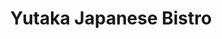 ---
layout: place
title: "Yutaka Japanese Bistro"
permalink: /colorado/parker/yutaka-japanese-bistro.html
stateAbbr: CO
stateName: Colorado
cityName: Parker
seo:
  name: "Yutaka Japanese Bistro"
  type: Restaurant
  links: https://www.yutakaparker.com/
description: "Looking for sushi in Parker, Colorado? Check out Yutaka Japanese Bistro for a delightful Japanese dining experience. Enjoy a variety of sushi and other dishe..."
place_id: ChIJN7vKju6RbIcRfX-oHOJqwAk
photos:
  - name: >-
      places/ChIJN7vKju6RbIcRfX-oHOJqwAk/photos/AeeoHcJW3VqJ_XbURty2eKKNvHbj23ssvtN3WOoNLcOkC2C65_otXqPPqwgAspOkZ3s5Co7dAL0p6ovl33IyVYvRznKUBOziFaQN5oH5RbYMrgMqqWH3VmAfxZD07m2uGyWmEU_z4YMTlEIxUtaqBooLAfWfqnsnG3bDk_RDrheIozfRzdXMjnM1sUASstOufDjmQ405M1Kv_pSFvHjmqj3UVch9A_G6YEyEeG7IF912Uj0R8zK7uZns_kKXbVZWgoBJzPnlXE0wi8pHNPAkbq12jhDhvN0_A-dzKGysYi5R0ieq6p20GEDX-cn4DePqElf6kNd_6T-vx4Z_OOk7Ftb9U8voFECExsFa5_Vd8LT7MTExzmZ28TgwPv3qoW_K_KSBumcz5a1BexoEYnDK8qbh0YdosAA4HF9kTvpH7P03ltiBio_b
    widthPx: 1920
    heightPx: 1080
    authorAttributions:
      - displayName: Lord Delacroix
        uri: https://maps.google.com/maps/contrib/104438398860772909968
        photoUri: >-
          https://lh3.googleusercontent.com/a-/ALV-UjXiP0f1XRb-a8n2TlbItJG2qbiLtKABv3vxZ9RYUIkHCBlqtQNp=s100-p-k-no-mo
    flagContentUri: >-
      https://www.google.com/local/imagery/report/?cb_client=maps_api_places.places_api&image_key=!1e10!2sCIHM0ogKEICAgICEq6XE8wE&hl=en-US
    googleMapsUri: >-
      https://www.google.com/maps/place//data=!3m4!1e2!3m2!1sCIHM0ogKEICAgICEq6XE8wE!2e10!4m2!3m1!1s0x876c91ee8ecabb37:0x9c06ae21ca87f7d
  - name: >-
      places/ChIJN7vKju6RbIcRfX-oHOJqwAk/photos/AeeoHcKlAGnAsJnDZcPdfgbiOHOEUS9iKc9_UMRV5IaRQRqqqHbP4rxeYQgNJErGOgYgfcfS0zm0CtuAMFF9Rz8lh5ztfh5pAMS0v4ckWHlV4IlkVtunNxsw0o5UckoeHWyioc4NiLI67U8M7v9rHRI_iaR6aF15XRx6bj-2eLIgL7owCizx9U6Pydi2w-JweNLbDybvd-72WHQE0nPFcLuIUjKfevYknICFgm9P9zp2muki3MLhLnber3aNRo53l7J8DLHXyQI1YzBzgWT2X1p1NpyQ6V9YNAH2X86YFNx9Qiuhz1dzMgCrato-v_9w_H-MjBEt6KHSaTwRieQQW3Uy4seovsrMCXLSsW9_s4NaaJ-pzsPIh0FTb8Dgujot-6zCmL9UeOmX5F26GKDyhCNXIGc_1t5yMNjt3el87J0kcU5g
    widthPx: 4032
    heightPx: 2268
    authorAttributions:
      - displayName: Bradley Heisler
        uri: https://maps.google.com/maps/contrib/112648893182899818180
        photoUri: >-
          https://lh3.googleusercontent.com/a-/ALV-UjXnNHlDqfbhOpepBB70NeMQG27TDy6cz-uvOTgAO2ZawT5BfacxEQ=s100-p-k-no-mo
    flagContentUri: >-
      https://www.google.com/local/imagery/report/?cb_client=maps_api_places.places_api&image_key=!1e10!2sCIHM0ogKEICAgIC-3PGnxQE&hl=en-US
    googleMapsUri: >-
      https://www.google.com/maps/place//data=!3m4!1e2!3m2!1sCIHM0ogKEICAgIC-3PGnxQE!2e10!4m2!3m1!1s0x876c91ee8ecabb37:0x9c06ae21ca87f7d
  - name: >-
      places/ChIJN7vKju6RbIcRfX-oHOJqwAk/photos/AeeoHcIZfAvi7dX2zDFO2BQj7FB4w69lKSk2Aj1qr2oMDI-gaKoWWCX8muWZcXaMkN-PTWDjF96tHwosuhBrZ0mkMRnweJBEtuTGQ4LIr-En2A_eNtmE1WS7kZSATJjyg6SCBLxHX3j-1F_Fu2WyI3Iri5ZTEep-rNyRyZ2-_bXlzRbrv1MBO33TSrYGh_LGvBbw9DuBWXPcPagUwi4BvB4zkqc3mXNEPprB1rFdC_Lu0GI-TArHtqs3JNcuMDe7g3M_HYId8NDRTKE7PTeVGMPBErN1zvVsSiNRKb10Dy_D0W35EW1JoYw9JiF1drviWy5Zn-WCEDx438TsgpquZm1TmZtqTB5z4c3y35jEQHMsDLaRnCZjjs-_AptMZWbnKqR547B3oK077zhw49lygUqDz8hqSkmYKSQvYMwRRkzf64KgSZ33
    widthPx: 1920
    heightPx: 1080
    authorAttributions:
      - displayName: Chris Coonshead
        uri: https://maps.google.com/maps/contrib/115034732522173052036
        photoUri: >-
          https://lh3.googleusercontent.com/a-/ALV-UjWJSxtbzT1aPOByYf15EzPhBs3V5AYtGe5Mjmhr33DyEI2LD8F9=s100-p-k-no-mo
    flagContentUri: >-
      https://www.google.com/local/imagery/report/?cb_client=maps_api_places.places_api&image_key=!1e10!2sCIHM0ogKEICAgICk_cfh2wE&hl=en-US
    googleMapsUri: >-
      https://www.google.com/maps/place//data=!3m4!1e2!3m2!1sCIHM0ogKEICAgICk_cfh2wE!2e10!4m2!3m1!1s0x876c91ee8ecabb37:0x9c06ae21ca87f7d
  - name: >-
      places/ChIJN7vKju6RbIcRfX-oHOJqwAk/photos/AeeoHcIolothGPA-KkKMcFrpA9ECK88duF2HLfqWxlD6w8egnZQE_D-Ftp6PWyFoGRX0Y4Wqryb9_SO0y7x4LXSmnn9wtjPKiCkzp4szVQ_GKlpRLHs4osIoZWY1wDJ7kfFP5zLq-ICdvJbyVl0RKT1-JzsYinWRqJnJR6rRJFF_xgaD2UBZcx02-87uwvwKNwuTwP1wBpNW9hgNafLeT2ug7IKqmXBtx60ecwTE_XRlqRumvJXMRqsS1pb__Zy3HKcQHmKu7Xsfp7ztLfNQv6IlL8uqFAY4MSrhnH6R-1iOIkdnDTLYo0OE-TUyh6NcHdv6yOQ0yrlP-ElAiO-ZLZ_u2zzUqr8KCav7fJ0aKzxSQdxoMhYPiw3p5uogaTQEQl32dCI1yPlc0E6OZx66DBW_5YUkFGXkPVG-dFKh7lWSPF4E0A
    widthPx: 3024
    heightPx: 4032
    authorAttributions:
      - displayName: Ryan F
        uri: https://maps.google.com/maps/contrib/107464333648430831359
        photoUri: >-
          https://lh3.googleusercontent.com/a-/ALV-UjUp2dQyn_YSr6dQkVlEY3Dlo4QmZC7Mxd4L14xRfHapA3L5gkPwbw=s100-p-k-no-mo
    flagContentUri: >-
      https://www.google.com/local/imagery/report/?cb_client=maps_api_places.places_api&image_key=!1e10!2sCIHM0ogKEICAgIDP5onzCw&hl=en-US
    googleMapsUri: >-
      https://www.google.com/maps/place//data=!3m4!1e2!3m2!1sCIHM0ogKEICAgIDP5onzCw!2e10!4m2!3m1!1s0x876c91ee8ecabb37:0x9c06ae21ca87f7d
  - name: >-
      places/ChIJN7vKju6RbIcRfX-oHOJqwAk/photos/AeeoHcLGphRYIJy66k15V3txev3PD9S6UsikO-mIjt2SycH63OLyj_iIqPgd8bVmvkwMZW4j00fKt_86MI02C619seDeTMKsyuJIgivAMBZvT9sWRfFsDX-jlwgMrp7iUu4p5BITjoUh2hk-Y9VCJxgpqkQLWF5PWhGURB1oJDywUbN6nSb9gGPd8Ln3thyUzvmm6FxCAFtl55KwhiwuV9k3QtM7XD7YSmvB0EmKgBlXszls0ZkZuwgFQS_hXEn6Vk2vqiwe2fViG3um3K4W4LQKZqvz6RkDG2muOeE1Pj8eSdam6UyAQbpA0t9SYaS5C8z2-B8QmLendQgUMcrIYHBz6umUDmprhaSaqvmDM4MEFXXTD0tW_-m5Ok_DiRQjOUL-s_TxTUslval4yqFV2URnF1SPfucCgK43A_DPuJvCIU1RFQ
    widthPx: 4032
    heightPx: 3024
    authorAttributions:
      - displayName: Dan Miller
        uri: https://maps.google.com/maps/contrib/100379489197244494750
        photoUri: >-
          https://lh3.googleusercontent.com/a-/ALV-UjVsPWDXAJzwiasTLhKmOTcoRTSupKshb-2chsLCNYETNPYw-x1xbg=s100-p-k-no-mo
    flagContentUri: >-
      https://www.google.com/local/imagery/report/?cb_client=maps_api_places.places_api&image_key=!1e10!2sCIHM0ogKEICAgID4g-mIYg&hl=en-US
    googleMapsUri: >-
      https://www.google.com/maps/place//data=!3m4!1e2!3m2!1sCIHM0ogKEICAgID4g-mIYg!2e10!4m2!3m1!1s0x876c91ee8ecabb37:0x9c06ae21ca87f7d
  - name: >-
      places/ChIJN7vKju6RbIcRfX-oHOJqwAk/photos/AeeoHcIQ6MSz9zOd7-3D2Uf9XFqiQHD_P4QRF1cMA6Q5VuzmB9QxHoCxag0SLzh7ePeA0UL_YGWqL_090afbTfbb5dRUUyGgRvsnRAYzlc1KBnT7KKnRFdBwORnFncuoeDf_TJkvyJUiycbMtdl-3bwRXC4zLnQWbZAaQ3YpE7sLGKI3RmSzWn6Ux5KbngDO_kVlLXUbc9mg5y5lPZUus44TtmtuB3iY5kBX3v40si6S9LlM-o1KHU0cwZjXG0q1_4Kd5DJz0YBLYW_lmtADhvOp7X6aAaWdCN3Ozzx9da4GcpgC-0v1cXB02XftylGMtBLKKclljQSO3OkdMUo_SuC_aIdkY3jRLeO4Rces2BWskul6JaIQWlNaMdWOKcUa6qYkkuAeikIvhog-7hkDf4fWVxenQsTehlbNtGXHxdd5ihXfDtUn
    widthPx: 3024
    heightPx: 3024
    authorAttributions:
      - displayName: Andrew K
        uri: https://maps.google.com/maps/contrib/103222316938993728155
        photoUri: >-
          https://lh3.googleusercontent.com/a-/ALV-UjWZ4MLiF3B2heRqkJbgA-Y-YqgSx5RnNqf8YQ7i6kEBIPklQLOk=s100-p-k-no-mo
    flagContentUri: >-
      https://www.google.com/local/imagery/report/?cb_client=maps_api_places.places_api&image_key=!1e10!2sCIHM0ogKEICAgIC4k8iJjwE&hl=en-US
    googleMapsUri: >-
      https://www.google.com/maps/place//data=!3m4!1e2!3m2!1sCIHM0ogKEICAgIC4k8iJjwE!2e10!4m2!3m1!1s0x876c91ee8ecabb37:0x9c06ae21ca87f7d
  - name: >-
      places/ChIJN7vKju6RbIcRfX-oHOJqwAk/photos/AeeoHcLpMy5mW9i99L99fKjlkSZuGU8lBhFDGxxYhvcQpxnbgPeLRSDKNfO7md518hP4A6hJYeux1v2_ni4wnfn_0pg_GnhjrC030IZOmw5cOTZF4LYtS6y52JE1U-4PLvnhgqDOTuxJ0vF6jpXUlthwsv8UD45RitImdAD4M0MMG04fCvOgJDy30XlomRIfdplBFrbuj0N1NrAWQPp0_oHcyAqDmRshXvwoM9AD5N5rCG4_qZCVSyIAywdq3n9chV1DHi0A7EiE-jbkHhyQ3qcfOUvRCsBr5TSGbDk78dH9za7KSs5Y1MJkjQeCjRAyVsVpq3F5p04VfzwOUMlc7ZQQCFlRb7GGrcsh3AYmPkXdInE3rGq3mlt6cKbv0broOXXjQwfkOrK5eoxtPzUUNXsdrYUPnhhqFOIQCqr85Cn4f-YcuA
    widthPx: 4032
    heightPx: 3024
    authorAttributions:
      - displayName: Andrew K
        uri: https://maps.google.com/maps/contrib/103222316938993728155
        photoUri: >-
          https://lh3.googleusercontent.com/a-/ALV-UjWZ4MLiF3B2heRqkJbgA-Y-YqgSx5RnNqf8YQ7i6kEBIPklQLOk=s100-p-k-no-mo
    flagContentUri: >-
      https://www.google.com/local/imagery/report/?cb_client=maps_api_places.places_api&image_key=!1e10!2sCIHM0ogKEICAgIC4k8j-XQ&hl=en-US
    googleMapsUri: >-
      https://www.google.com/maps/place//data=!3m4!1e2!3m2!1sCIHM0ogKEICAgIC4k8j-XQ!2e10!4m2!3m1!1s0x876c91ee8ecabb37:0x9c06ae21ca87f7d
  - name: >-
      places/ChIJN7vKju6RbIcRfX-oHOJqwAk/photos/AeeoHcJ5mnFMBPwcBXid1lBptapOZqhLenO-oGtTZvHnUDh4LGkN67DuuTeW50HLaC_ODdsiK1y6C_FphmNcajqTPIRAQDLDHxUx4TDEryS20bg4r2PRkoqDjZeKWLbicyUHp6qA1Yi_053WFO7swTthvncwEL-Uw-X_-NKa597SrjQvf0immec60RdIVNznS_tA3Ztd18ne1TA-LRyled-Jdvf-mG0ak4YOQ6mDICTqPJVR8am5BecoTdyPMGEmiazSX8vZTH7_jqCESY2e_EHCE6uUTfm3WYlYI-f7fJF456dyeUz5OOGrt_BCW79V8uSk7eu46EO3LBPl4OaKskR6n_y-3qleNUcGEBLV9uBwNFhS11-k0oAw0OcBm2jO5GpJcv5LquMlOfzqqNoSAWSaB8YM-U0VRqO1z4y4Kz8cC45hXA
    widthPx: 3000
    heightPx: 4000
    authorAttributions:
      - displayName: Robert Garcia
        uri: https://maps.google.com/maps/contrib/113884705795747075868
        photoUri: >-
          https://lh3.googleusercontent.com/a-/ALV-UjWkK3IQauhbSriiKkpmncsP_omR4CXB1ZUqK55Euwa080U1EzMg=s100-p-k-no-mo
    flagContentUri: >-
      https://www.google.com/local/imagery/report/?cb_client=maps_api_places.places_api&image_key=!1e10!2sCIHM0ogKEICAgIDh386LaQ&hl=en-US
    googleMapsUri: >-
      https://www.google.com/maps/place//data=!3m4!1e2!3m2!1sCIHM0ogKEICAgIDh386LaQ!2e10!4m2!3m1!1s0x876c91ee8ecabb37:0x9c06ae21ca87f7d
  - name: >-
      places/ChIJN7vKju6RbIcRfX-oHOJqwAk/photos/AeeoHcIh_74d3T4CkXTn8tGuAlnF2no_hNy47DgYjWly23wo4uXRPqVk5mbqM4aL10YaiKjwk2mdUgYpE6y6chY_EfTIMC4r-CVkNYMf552zGg_MFq1BNHVe8Tj6vC2SygtgFLxoY-EOnzwU5GI07_F-1K08F0pVRtSUkr5LJ9VttznUJBTn4isvpFos_Vsx8vyPN7gf06Vhb0gwbJuFXTshsMfCtJc7b2gdSkeLjtv6Wnpz02E2a9tte7oV3ZpUv5J_-EFgdBIAlLxivpaQluDNvke-mtctoIl0EvoIDFtaCr8XKINo2hMoIqz4pngPjSYgCTqSLY-tdeOCbS8brLoJAGM1kVsqFNFHJhfPvXeIzIGNKdia-1HV2eOYE0gyYZxx6cxb8KI4q918bO4aNNYD1cfMnNb6nt1SGirN1BdXOQD6QEk
    widthPx: 640
    heightPx: 480
    authorAttributions:
      - displayName: Yan Chen
        uri: https://maps.google.com/maps/contrib/103930420037625479030
        photoUri: >-
          https://lh3.googleusercontent.com/a/ACg8ocKV_OH8iWKBQ3lKGQlD1MRUjrWJeM9JaraAnfSnwRJTU0SXeA=s100-p-k-no-mo
    flagContentUri: >-
      https://www.google.com/local/imagery/report/?cb_client=maps_api_places.places_api&image_key=!1e10!2sCIHM0ogKEICAgICKrPjs5gE&hl=en-US
    googleMapsUri: >-
      https://www.google.com/maps/place//data=!3m4!1e2!3m2!1sCIHM0ogKEICAgICKrPjs5gE!2e10!4m2!3m1!1s0x876c91ee8ecabb37:0x9c06ae21ca87f7d
  - name: >-
      places/ChIJN7vKju6RbIcRfX-oHOJqwAk/photos/AeeoHcJ94_FqCKtSlLKEiEkXDyfXk078WqHM2Uo9N0lqRcZcMEYcNq_sn-rAHmsvD80Io3Mp2tRVY60bosQJwJL1NA3QR1KsR1C3edfEg_ua3FXhK3gpTVMJqum1e_jjw4ltFWihkfj1qViEsZJ5aX7vvdfw9gguy3asTd2UdDFmNx-qXfK89lAFdRaOH_MnLqVov70TfR-mw20JOSl8Sn77d5aubBfB38_wQM5T39X5oHSeLvUc5H2gDxJbcnNH5gccI-NmG_8XxHsGkl6ZZv2DVUn7w9t8cOc6Nm9vLMqfkPJ_AClBhU4TZWl6jxtvA1m6EX8EAgm1sXfcZmOZZAxVeIO8Gp2tyNrKZ3xPGVlHyhsTEpST_dW51YJTGyFUSlwNd8xct22LuyIhJUoaYP-vPcuWRmiGmOJAK12T7oNcIB9LGg
    widthPx: 4032
    heightPx: 2268
    authorAttributions:
      - displayName: Andrew K
        uri: https://maps.google.com/maps/contrib/103222316938993728155
        photoUri: >-
          https://lh3.googleusercontent.com/a-/ALV-UjWZ4MLiF3B2heRqkJbgA-Y-YqgSx5RnNqf8YQ7i6kEBIPklQLOk=s100-p-k-no-mo
    flagContentUri: >-
      https://www.google.com/local/imagery/report/?cb_client=maps_api_places.places_api&image_key=!1e10!2sCIHM0ogKEICAgIC4k8j-eQ&hl=en-US
    googleMapsUri: >-
      https://www.google.com/maps/place//data=!3m4!1e2!3m2!1sCIHM0ogKEICAgIC4k8j-eQ!2e10!4m2!3m1!1s0x876c91ee8ecabb37:0x9c06ae21ca87f7d
address: 105 11411, 4945 S Twenty Mile Rd, Parker, CO 80134, USA
street: 105 11411, 4945 S Twenty Mile Rd
city: Parker
state: CO
zip: '80134'
country: USA
neighborhood: null
latitude: '39.509885'
longitude: '-104.768487'
accessibility_options:
  wheelchairAccessibleParking: true
  wheelchairAccessibleEntrance: true
  wheelchairAccessibleRestroom: true
  wheelchairAccessibleSeating: true
business_status: OPERATIONAL
name: Yutaka Japanese Bistro
google_maps_links:
  directionsUri: >-
    https://www.google.com/maps/dir//''/data=!4m7!4m6!1m1!4e2!1m2!1m1!1s0x876c91ee8ecabb37:0x9c06ae21ca87f7d!3e0
  placeUri: https://maps.google.com/?cid=702679061245755261
  writeAReviewUri: >-
    https://www.google.com/maps/place//data=!4m3!3m2!1s0x876c91ee8ecabb37:0x9c06ae21ca87f7d!12e1
  reviewsUri: >-
    https://www.google.com/maps/place//data=!4m4!3m3!1s0x876c91ee8ecabb37:0x9c06ae21ca87f7d!9m1!1b1
  photosUri: >-
    https://www.google.com/maps/place//data=!4m3!3m2!1s0x876c91ee8ecabb37:0x9c06ae21ca87f7d!10e5
primary_type: Japanese Restaurant
opening_hours:
  regular: null
  current: null
secondary_opening_hours:
  regular:
    weekdayDescriptions: null
    type: null
  current:
    weekdayDescriptions: null
    type: null
phone: (303) 841-8831
price_level: PRICE_LEVEL_MODERATE
price_range: $10 &ndash; $20
rating: '4.2'
rating_count: 312
website: https://www.yutakaparker.com/
reviews: null
parking_options: null
payment_options: null
allow_dogs: null
curbside_pickup: null
delivery: null
dine_in: null
good_for_children: null
good_for_groups: null
good_for_sports: null
live_music: null
menu_for_children: null
outdoor_seating: null
reservable: null
restroom: null
serves_beer: null
serves_breakfast: null
serves_brunch: null
serves_cocktails: null
serves_coffee: null
serves_dinner: null
serves_dessert: null
serves_lunch: null
serves_vegetarian_food: null
serves_wine: null
takeout: null
summary: null

---